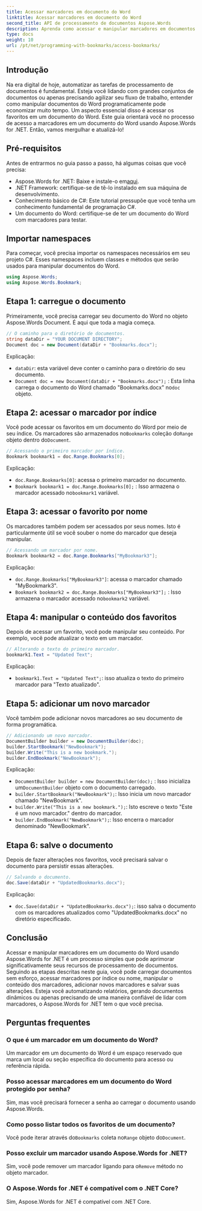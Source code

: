 ```yaml
---
title: Acessar marcadores em documento do Word
linktitle: Acessar marcadores em documento do Word
second_title: API de processamento de documentos Aspose.Words
description: Aprenda como acessar e manipular marcadores em documentos do Word usando Aspose.Words for .NET com este guia passo a passo detalhado.
type: docs
weight: 10
url: /pt/net/programming-with-bookmarks/access-bookmarks/
---
```

## Introdução

Na era digital de hoje, automatizar as tarefas de processamento de documentos é fundamental. Esteja você lidando com grandes conjuntos de documentos ou apenas precisando agilizar seu fluxo de trabalho, entender como manipular documentos do Word programaticamente pode economizar muito tempo. Um aspecto essencial disso é acessar os favoritos em um documento do Word. Este guia orientará você no processo de acesso a marcadores em um documento do Word usando Aspose.Words for .NET. Então, vamos mergulhar e atualizá-lo!

## Pré-requisitos

Antes de entrarmos no guia passo a passo, há algumas coisas que você precisa:

-  Aspose.Words for .NET: Baixe e instale-o em[aqui](https://releases.aspose.com/words/net/).
- .NET Framework: certifique-se de tê-lo instalado em sua máquina de desenvolvimento.
- Conhecimento básico de C#: Este tutorial pressupõe que você tenha um conhecimento fundamental de programação C#.
- Um documento do Word: certifique-se de ter um documento do Word com marcadores para testar.

## Importar namespaces

Para começar, você precisa importar os namespaces necessários em seu projeto C#. Esses namespaces incluem classes e métodos que serão usados para manipular documentos do Word.

```csharp
using Aspose.Words;
using Aspose.Words.Bookmark;
```

## Etapa 1: carregue o documento

Primeiramente, você precisa carregar seu documento do Word no objeto Aspose.Words Document. É aqui que toda a magia começa.

```csharp
// O caminho para o diretório de documentos.
string dataDir = "YOUR DOCUMENT DIRECTORY";
Document doc = new Document(dataDir + "Bookmarks.docx");
```

Explicação:
- `dataDir`: esta variável deve conter o caminho para o diretório do seu documento.
- `Document doc = new Document(dataDir + "Bookmarks.docx");` : Esta linha carrega o documento do Word chamado "Bookmarks.docx" no`doc` objeto.

## Etapa 2: acessar o marcador por índice

 Você pode acessar os favoritos em um documento do Word por meio de seu índice. Os marcadores são armazenados no`Bookmarks` coleção do`Range` objeto dentro do`Document`.

```csharp
// Acessando o primeiro marcador por índice.
Bookmark bookmark1 = doc.Range.Bookmarks[0];
```

Explicação:
- `doc.Range.Bookmarks[0]`: acessa o primeiro marcador no documento.
- `Bookmark bookmark1 = doc.Range.Bookmarks[0];` : Isso armazena o marcador acessado no`bookmark1` variável.

## Etapa 3: acessar o favorito por nome

Os marcadores também podem ser acessados por seus nomes. Isto é particularmente útil se você souber o nome do marcador que deseja manipular.

```csharp
// Acessando um marcador por nome.
Bookmark bookmark2 = doc.Range.Bookmarks["MyBookmark3"];
```

Explicação:
- `doc.Range.Bookmarks["MyBookmark3"]`: acessa o marcador chamado "MyBookmark3".
- `Bookmark bookmark2 = doc.Range.Bookmarks["MyBookmark3"];` : Isso armazena o marcador acessado no`bookmark2` variável.

## Etapa 4: manipular o conteúdo dos favoritos

Depois de acessar um favorito, você pode manipular seu conteúdo. Por exemplo, você pode atualizar o texto em um marcador.

```csharp
// Alterando o texto do primeiro marcador.
bookmark1.Text = "Updated Text";
```

Explicação:
- `bookmark1.Text = "Updated Text";`: isso atualiza o texto do primeiro marcador para "Texto atualizado".

## Etapa 5: adicionar um novo marcador

Você também pode adicionar novos marcadores ao seu documento de forma programática.

```csharp
// Adicionando um novo marcador.
DocumentBuilder builder = new DocumentBuilder(doc);
builder.StartBookmark("NewBookmark");
builder.Write("This is a new bookmark.");
builder.EndBookmark("NewBookmark");
```

Explicação:
- `DocumentBuilder builder = new DocumentBuilder(doc);` : Isso inicializa um`DocumentBuilder` objeto com o documento carregado.
- `builder.StartBookmark("NewBookmark");`: Isso inicia um novo marcador chamado "NewBookmark".
- `builder.Write("This is a new bookmark.");`: Isto escreve o texto "Este é um novo marcador." dentro do marcador.
- `builder.EndBookmark("NewBookmark");`: Isso encerra o marcador denominado "NewBookmark".

## Etapa 6: salve o documento

Depois de fazer alterações nos favoritos, você precisará salvar o documento para persistir essas alterações.

```csharp
// Salvando o documento.
doc.Save(dataDir + "UpdatedBookmarks.docx");
```

Explicação:
- `doc.Save(dataDir + "UpdatedBookmarks.docx");`: isso salva o documento com os marcadores atualizados como "UpdatedBookmarks.docx" no diretório especificado.

## Conclusão

Acessar e manipular marcadores em um documento do Word usando Aspose.Words for .NET é um processo simples que pode aprimorar significativamente seus recursos de processamento de documentos. Seguindo as etapas descritas neste guia, você pode carregar documentos sem esforço, acessar marcadores por índice ou nome, manipular o conteúdo dos marcadores, adicionar novos marcadores e salvar suas alterações. Esteja você automatizando relatórios, gerando documentos dinâmicos ou apenas precisando de uma maneira confiável de lidar com marcadores, o Aspose.Words for .NET tem o que você precisa.

## Perguntas frequentes

### O que é um marcador em um documento do Word?
Um marcador em um documento do Word é um espaço reservado que marca um local ou seção específica do documento para acesso ou referência rápida.

### Posso acessar marcadores em um documento do Word protegido por senha?
Sim, mas você precisará fornecer a senha ao carregar o documento usando Aspose.Words.

### Como posso listar todos os favoritos de um documento?
 Você pode iterar através do`Bookmarks` coleta no`Range` objeto do`Document`.

### Posso excluir um marcador usando Aspose.Words for .NET?
 Sim, você pode remover um marcador ligando para o`Remove` método no objeto marcador.

### O Aspose.Words for .NET é compatível com o .NET Core?
Sim, Aspose.Words for .NET é compatível com .NET Core.

